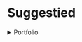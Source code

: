 # Suggestied
<details>
<summary>Portfolio</summary>

+ Flutter projects
    + [Social App](../main/social_app/README.md)
    + [Vpn App](../main/vpn_design/README.md)

</details>
